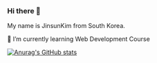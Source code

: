 ### Hi there 👋

My name is JinsunKim from South Korea.

🌱 I’m currently learning Web Development Course


[![Anurag's GitHub stats](https://github-readme-stats.vercel.app/api?jinsunkimdev=anuraghazra)](https://github.com/anuraghazra/github-readme-stats)
